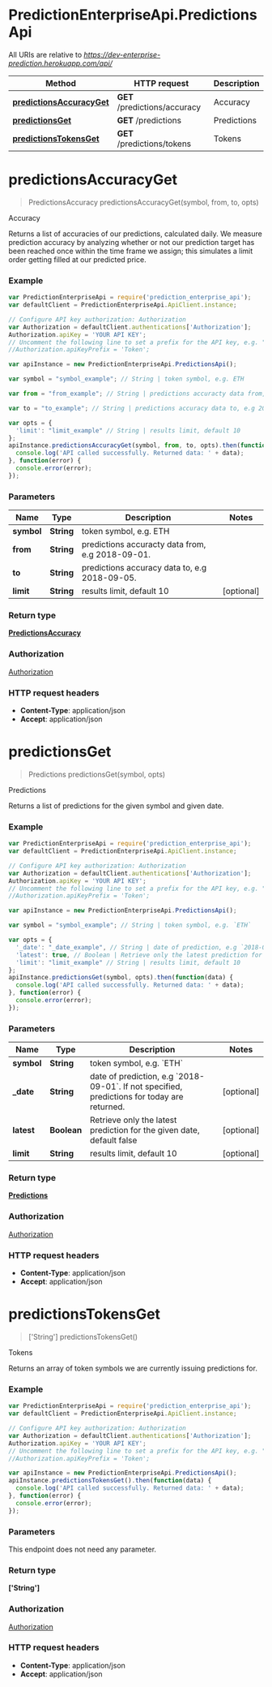 # PredictionEnterpriseApi.PredictionsApi

All URIs are relative to *https://dev-enterprise-prediction.herokuapp.com/api/*

Method | HTTP request | Description
------------- | ------------- | -------------
[**predictionsAccuracyGet**](PredictionsApi.md#predictionsAccuracyGet) | **GET** /predictions/accuracy | Accuracy
[**predictionsGet**](PredictionsApi.md#predictionsGet) | **GET** /predictions | Predictions
[**predictionsTokensGet**](PredictionsApi.md#predictionsTokensGet) | **GET** /predictions/tokens | Tokens


<a name="predictionsAccuracyGet"></a>
# **predictionsAccuracyGet**
> PredictionsAccuracy predictionsAccuracyGet(symbol, from, to, opts)

Accuracy

Returns a list of accuracies of our predictions, calculated daily.  We measure prediction accuracy by analyzing whether or not our prediction target has been reached once within the time frame we assign; this simulates a limit order getting filled at our predicted price. 

### Example
```javascript
var PredictionEnterpriseApi = require('prediction_enterprise_api');
var defaultClient = PredictionEnterpriseApi.ApiClient.instance;

// Configure API key authorization: Authorization
var Authorization = defaultClient.authentications['Authorization'];
Authorization.apiKey = 'YOUR API KEY';
// Uncomment the following line to set a prefix for the API key, e.g. "Token" (defaults to null)
//Authorization.apiKeyPrefix = 'Token';

var apiInstance = new PredictionEnterpriseApi.PredictionsApi();

var symbol = "symbol_example"; // String | token symbol, e.g. ETH

var from = "from_example"; // String | predictions accuracty data from, e.g 2018-09-01.

var to = "to_example"; // String | predictions accuracy data to, e.g 2018-09-05.

var opts = { 
  'limit': "limit_example" // String | results limit, default 10
};
apiInstance.predictionsAccuracyGet(symbol, from, to, opts).then(function(data) {
  console.log('API called successfully. Returned data: ' + data);
}, function(error) {
  console.error(error);
});

```

### Parameters

Name | Type | Description  | Notes
------------- | ------------- | ------------- | -------------
 **symbol** | **String**| token symbol, e.g. ETH | 
 **from** | **String**| predictions accuracty data from, e.g 2018-09-01. | 
 **to** | **String**| predictions accuracy data to, e.g 2018-09-05. | 
 **limit** | **String**| results limit, default 10 | [optional] 

### Return type

[**PredictionsAccuracy**](PredictionsAccuracy.md)

### Authorization

[Authorization](../README.md#Authorization)

### HTTP request headers

 - **Content-Type**: application/json
 - **Accept**: application/json

<a name="predictionsGet"></a>
# **predictionsGet**
> Predictions predictionsGet(symbol, opts)

Predictions

Returns a list of predictions for the given symbol and given date. 

### Example
```javascript
var PredictionEnterpriseApi = require('prediction_enterprise_api');
var defaultClient = PredictionEnterpriseApi.ApiClient.instance;

// Configure API key authorization: Authorization
var Authorization = defaultClient.authentications['Authorization'];
Authorization.apiKey = 'YOUR API KEY';
// Uncomment the following line to set a prefix for the API key, e.g. "Token" (defaults to null)
//Authorization.apiKeyPrefix = 'Token';

var apiInstance = new PredictionEnterpriseApi.PredictionsApi();

var symbol = "symbol_example"; // String | token symbol, e.g. `ETH`

var opts = { 
  '_date': "_date_example", // String | date of prediction, e.g `2018-09-01`. If not specified, predictions for today are returned.
  'latest': true, // Boolean | Retrieve only the latest prediction for the given date, default false
  'limit': "limit_example" // String | results limit, default 10
};
apiInstance.predictionsGet(symbol, opts).then(function(data) {
  console.log('API called successfully. Returned data: ' + data);
}, function(error) {
  console.error(error);
});

```

### Parameters

Name | Type | Description  | Notes
------------- | ------------- | ------------- | -------------
 **symbol** | **String**| token symbol, e.g. &#x60;ETH&#x60; | 
 **_date** | **String**| date of prediction, e.g &#x60;2018-09-01&#x60;. If not specified, predictions for today are returned. | [optional] 
 **latest** | **Boolean**| Retrieve only the latest prediction for the given date, default false | [optional] 
 **limit** | **String**| results limit, default 10 | [optional] 

### Return type

[**Predictions**](Predictions.md)

### Authorization

[Authorization](../README.md#Authorization)

### HTTP request headers

 - **Content-Type**: application/json
 - **Accept**: application/json

<a name="predictionsTokensGet"></a>
# **predictionsTokensGet**
> [&#39;String&#39;] predictionsTokensGet()

Tokens

Returns an array of token symbols we are currently issuing predictions for.

### Example
```javascript
var PredictionEnterpriseApi = require('prediction_enterprise_api');
var defaultClient = PredictionEnterpriseApi.ApiClient.instance;

// Configure API key authorization: Authorization
var Authorization = defaultClient.authentications['Authorization'];
Authorization.apiKey = 'YOUR API KEY';
// Uncomment the following line to set a prefix for the API key, e.g. "Token" (defaults to null)
//Authorization.apiKeyPrefix = 'Token';

var apiInstance = new PredictionEnterpriseApi.PredictionsApi();
apiInstance.predictionsTokensGet().then(function(data) {
  console.log('API called successfully. Returned data: ' + data);
}, function(error) {
  console.error(error);
});

```

### Parameters
This endpoint does not need any parameter.

### Return type

**[&#39;String&#39;]**

### Authorization

[Authorization](../README.md#Authorization)

### HTTP request headers

 - **Content-Type**: application/json
 - **Accept**: application/json

